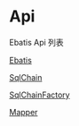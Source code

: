 # Api

Ebatis Api 列表

[Ebatis](./api_ebatis.md)

[SqlChain](./api_sqlchain.md)

[SqlChainFactory](./api_sqlchainfactory.md)

[Mapper](./api_mapper.md)